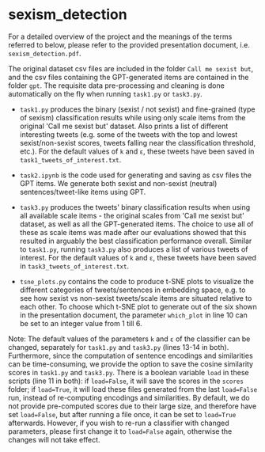 # sexism_detection

For a detailed overview of the project and the meanings of the terms referred to below, please refer to the provided presentation document, i.e. ```sexism_detection.pdf```.

The original dataset csv files are included in the folder ```Call me sexist but```, and the csv files containing the GPT-generated items are contained in the folder ```gpt```. The requisite data pre-processing and cleaning is done automatically on the fly when running ```task1.py``` or ```task3.py```.

- ```task1.py``` produces the binary (sexist / not sexist) and fine-grained (type of sexism) classification results while using only scale items from the original 'Call me sexist but' dataset. Also prints a list of different interesting tweets (e.g. some of the tweets with the top and lowest sexist/non-sexist scores, tweets falling near the classification threshold, etc.). For the default values of ```k``` and ```ε```, these tweets have been saved in ```task1_tweets_of_interest.txt```.

- ```task2.ipynb``` is the code used for generating and saving as csv files the GPT items. We generate both sexist and non-sexist (neutral) sentences/tweet-like items using GPT.

- ```task3.py``` produces the tweets' binary classification results when using all available scale items - the original scales from 'Call me sexist but' dataset, as well as all the GPT-generated items. The choice to use all of these as scale items was made after our evaluations showed that this resulted in arguably the best classification performance overall. Similar to ```task1.py```, running ```task3.py``` also produces a list of various tweets of interest. For the default values of ```k``` and ```ε```, these tweets have been saved in ```task3_tweets_of_interest.txt```.

- ```tsne_plots.py``` contains the code to produce t-SNE plots to visualize the different categories of tweets/sentences in embedding space, e.g. to see how sexist vs non-sexist tweets/scale items are situated relative to each other. To choose which t-SNE plot to generate out of the six shown in the presentation document, the parameter ```which_plot``` in line 10 can be set to an integer value from 1 till 6.

Note: The default values of the parameters ```k``` and ```ε``` of the classifier can be changed, separately for ```task1.py``` and ```task3.py``` (lines 13-14 in both). Furthermore, since the computation of sentence encodings and similarities can be time-consuming, we provide the option to save the cosine similarity scores in ```task1.py``` and ```task3.py```. There is a boolean variable ```load``` in these scripts (line 11 in both): if ```load=False```, it will save the scores in the ```scores``` folder; if ```load=True```, it will load these files generated from the last ```load=False``` run, instead of re-computing encodings and similarities. By default, we do not provide pre-computed scores due to their large size, and therefore have set ```load=False```, but after running a file once, it can be set to ```load=True``` afterwards. However, if you wish to re-run a classifier with changed parameters, please first change it to ```load=False``` again, otherwise the changes will not take effect.

